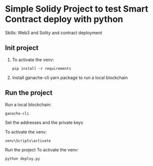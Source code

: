 # Simple Solidy Project to test Smart Contract deploy with python

Skills: Web3 and Solity and contract deployment

## Init project

1. To activate the venv:
    ```
    pip install -r requirements
    ```

2.  Install ganache-cli yarn package to run a local blockchain


## Run the project
Run a local blockchain:
```
ganache-cli
```

Set the addresses and the private keys

To activate the venv:
```
venv\Scripts\activate
```

Run the project
To activate the venv:
```
python deploy.py
```
